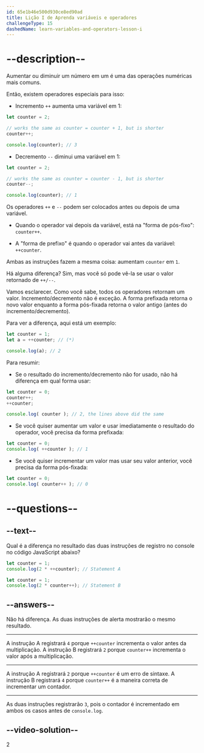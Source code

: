 ```yaml
---
id: 65e1b46e500d930ce8ed90ad
title: Lição I de Aprenda variáveis e operadores
challengeType: 15
dashedName: learn-variables-and-operators-lesson-i
---
```


# --description--

Aumentar ou diminuir um número em um é uma das operações numéricas mais comuns.

Então, existem operadores especiais para isso:

- Incremento `++` aumenta uma variável em 1:

```js
let counter = 2;

// works the same as counter = counter + 1, but is shorter
counter++;      

console.log(counter); // 3
```

- Decremento `--` diminui uma variável em 1:

```js
let counter = 2;

// works the same as counter = counter - 1, but is shorter
counter--;

console.log(counter); // 1
```

Os operadores `++` e `--` podem ser colocados antes ou depois de uma variável.

- Quando o operador vai depois da variável, está na "forma de pós-fixo": `counter++`.

- A "forma de prefixo" é quando o operador vai antes da variável: `++counter`.

Ambas as instruções fazem a mesma coisa: aumentam `counter` em `1`.

Há alguma diferença? Sim, mas você só pode vê-la se usar o valor retornado de `++/--`.

Vamos esclarecer. Como você sabe, todos os operadores retornam um valor. Incremento/decremento não é exceção. A forma prefixada retorna o novo valor enquanto a forma pós-fixada retorna o valor antigo (antes do incremento/decremento).

Para ver a diferença, aqui está um exemplo:

```js
let counter = 1;
let a = ++counter; // (*)

console.log(a); // 2
```

Para resumir:

- Se o resultado do incremento/decremento não for usado, não há diferença em qual forma usar:

```js
let counter = 0;
counter++;
++counter;

console.log( counter ); // 2, the lines above did the same
```

- Se você quiser aumentar um valor e usar imediatamente o resultado do operador, você precisa da forma prefixada:

```js
let counter = 0;
console.log( ++counter ); // 1
```

- Se você quiser incrementar um valor mas usar seu valor anterior, você precisa da forma pós-fixada:

```js 
let counter = 0;
console.log( counter++ ); // 0
```

# --questions--

## --text--

Qual é a diferença no resultado das duas instruções de registro no console no código JavaScript abaixo?

```js
let counter = 1;
console.log(2 * ++counter); // Statement A

let counter = 1;
console.log(2 * counter++); // Statement B
```

## --answers--

Não há diferença. As duas instruções de alerta mostrarão o mesmo resultado.

---

A instrução A registrará `4` porque `++counter` incrementa o valor antes da multiplicação. A instrução B registrará `2` porque `counter++` incrementa o valor após a multiplicação.

---

A instrução A registrará `2` porque `++counter` é um erro de sintaxe. A instrução B registrará `4` porque `counter++` é a maneira correta de incrementar um contador.

---

As duas instruções registrarão `3`, pois o contador é incrementado em ambos os casos antes de `console.log`.


## --video-solution--

2
